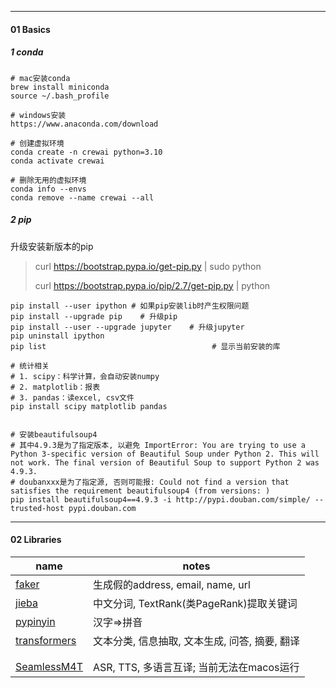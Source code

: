

---
#### 01 Basics

##### 1 conda



```shell
# mac安装conda
brew install miniconda
source ~/.bash_profile

# windows安装
https://www.anaconda.com/download

# 创建虚拟环境
conda create -n crewai python=3.10
conda activate crewai

# 删除无用的虚拟环境
conda info --envs
conda remove --name crewai --all
```



##### 2 pip

升级安装新版本的pip

> curl https://bootstrap.pypa.io/get-pip.py | sudo python
>
> curl https://bootstrap.pypa.io/pip/2.7/get-pip.py | python



```shell
pip install --user ipython # 如果pip安装lib时产生权限问题
pip install --upgrade pip	 # 升级pip
pip install --user --upgrade jupyter	# 升级jupyter
pip uninstall ipython
pip list									 # 显示当前安装的库 

# 统计相关
# 1. scipy：科学计算，会自动安装numpy
# 2. matplotlib：报表
# 3. pandas：读excel, csv文件
pip install scipy matplotlib pandas


# 安装beautifulsoup4
# 其中4.9.3是为了指定版本, 以避免 ImportError: You are trying to use a Python 3-specific version of Beautiful Soup under Python 2. This will not work. The final version of Beautiful Soup to support Python 2 was 4.9.3.
# doubanxxx是为了指定源, 否则可能报: Could not find a version that satisfies the requirement beautifulsoup4 (from versions: )
pip install beautifulsoup4==4.9.3 -i http://pypi.douban.com/simple/ --trusted-host pypi.douban.com 
```





---

#### 02 Libraries

| name                                                         | notes                                          |
| ------------------------------------------------------------ | ---------------------------------------------- |
| [faker](https://faker.readthedocs.io/en/master/)             | 生成假的address, email, name, url              |
| [jieba](https://github.com/fxsjy/jieba)                      | 中文分词, TextRank(类PageRank)提取关键词       |
| [pypinyin](https://pypi.org/project/pypinyin)                | 汉字=>拼音                                     |
| [transformers](https://github.com/huggingface/transformers)  | 文本分类, 信息抽取, 文本生成, 问答, 摘要, 翻译 |
|                                                              |                                                |
|                                                              |                                                |
| [SeamlessM4T](https://github.com/facebookresearch/seamless_communication) | ASR, TTS, 多语言互译; 当前无法在macos运行      |

